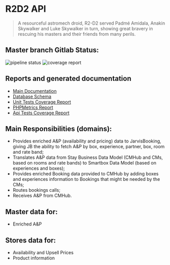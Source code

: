 # R2D2 API

> A resourceful astromech droid, R2-D2 served Padmé Amidala, Anakin Skywalker and Luke Skywalker in turn, showing great bravery in rescuing his masters and their friends from many perils.

## Master branch Gitlab Status:
![pipeline status](http://gitlab.production.smartbox.com/millenniumfalcon/r2-d2-api/badges/master/pipeline.svg)
![coverage report](http://gitlab.production.smartbox.com/millenniumfalcon/r2-d2-api/badges/master/coverage.svg)

##  Reports and generated documentation
* [Main Documentation](http://millenniumfalcon.gitlab.production.smartbox.com/r2-d2-api)
* [Database Schema](http://millenniumfalcon.gitlab.production.smartbox.com/r2-d2-api/report/html/db)
* [Unit Tests Coverage Report](http://millenniumfalcon.gitlab.production.smartbox.com/r2-d2-api/report/html/phpunit/)
* [PHPMetrics Report](http://millenniumfalcon.gitlab.production.smartbox.com/r2-d2-api/report/html/phpmetrics/)
* [Api Tests Coverage Report](http://millenniumfalcon.gitlab.production.smartbox.com/r2-d2-api/report/html/api-tests/)

## Main Responsibilities (domains):

* Provides enriched A&P (availability and pricing) data to JarvisBooking, giving JB the ability to fetch A&P by box, experience, partner, box, room and rate band;
* Translates A&P data from Stay Business Data Model (CMHub and CMs, based on rooms and rate bands) to Smartbox Data Model (based on experiences and boxes);
* Provides enriched Booking data provided to CMHub by adding boxes and experiences information to Bookings that might be needed by the CMs;
* Routes bookings calls;
* Receives A&P from CMHub.

## Master data for:

* Enriched A&P

## Stores data for:

* Availability and Upsell Prices
* Product information
